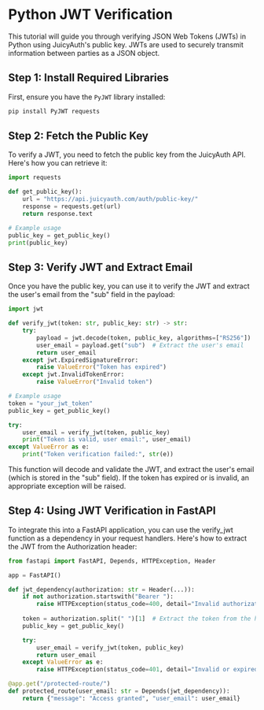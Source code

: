 # Python JWT Verification

This tutorial will guide you through verifying JSON Web Tokens (JWTs) in Python using JuicyAuth's public key. JWTs are used to securely transmit information between parties as a JSON object.

## Step 1: Install Required Libraries

First, ensure you have the `PyJWT` library installed:

```bash
pip install PyJWT requests
```

## Step 2: Fetch the Public Key

To verify a JWT, you need to fetch the public key from the JuicyAuth API. Here's how you can retrieve it:

```python
import requests

def get_public_key():
    url = "https://api.juicyauth.com/auth/public-key/"
    response = requests.get(url)
    return response.text

# Example usage
public_key = get_public_key()
print(public_key)
```

## Step 3: Verify JWT and Extract Email

Once you have the public key, you can use it to verify the JWT and extract the user's email from the "sub" field in the payload:

```python
import jwt

def verify_jwt(token: str, public_key: str) -> str:
    try:
        payload = jwt.decode(token, public_key, algorithms=["RS256"])
        user_email = payload.get("sub")  # Extract the user's email
        return user_email
    except jwt.ExpiredSignatureError:
        raise ValueError("Token has expired")
    except jwt.InvalidTokenError:
        raise ValueError("Invalid token")

# Example usage
token = "your_jwt_token"
public_key = get_public_key()

try:
    user_email = verify_jwt(token, public_key)
    print("Token is valid, user email:", user_email)
except ValueError as e:
    print("Token verification failed:", str(e))
```

This function will decode and validate the JWT, and extract the user's email (which is stored in the "sub" field). If the token has expired or is invalid, an appropriate exception will be raised.


## Step 4: Using JWT Verification in FastAPI

To integrate this into a FastAPI application, you can use the verify_jwt function as a dependency in your request handlers. Here's how to extract the JWT from the Authorization header:

```python
from fastapi import FastAPI, Depends, HTTPException, Header

app = FastAPI()

def jwt_dependency(authorization: str = Header(...)):
    if not authorization.startswith("Bearer "):
        raise HTTPException(status_code=400, detail="Invalid authorization header format")
    
    token = authorization.split(" ")[1]  # Extract the token from the header
    public_key = get_public_key()

    try:
        user_email = verify_jwt(token, public_key)
        return user_email
    except ValueError as e:
        raise HTTPException(status_code=401, detail="Invalid or expired token")

@app.get("/protected-route/")
def protected_route(user_email: str = Depends(jwt_dependency)):
    return {"message": "Access granted", "user_email": user_email}
```

